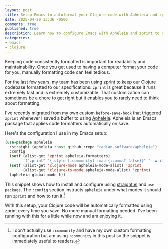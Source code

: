 ```yaml
---
layout: post
title: Setup Emacs to autoformat your Clojure code with Apheleia and zprint
date: 2025-04-20 13:36 -0500
comments: true
published: true
description: Learn how to configure Emacs with Apheleia and zprint to automatically format your Clojure code on save.
categories:
- emacs
- clojure
---
```


Keeping code consistently formatted is important for readability and maintainability.
Once you get used to having a computer format your code for you, manually formatting code can feel tedious.

For the last few years, my team has been using [zprint](https://github.com/kkinnear/zprint) to keep our Clojure codebase formatted to our specifications.
`zprint` is great because it runs extremely fast and is extremely customizable.
That customization can sometimes be a chore to get right but it enables you to rarely need to think about formatting.

I've recently migrated from my own custom `before-save-hook` that triggered `zprint` whenever I saved a buffer to using [Apheleia](https://github.com/radian-software/apheleia).
Apheleia is an Emacs package that applies code formatters automatically on save.

Here's the configuration I use in my Emacs setup:

```lisp
(use-package apheleia
  :straight (apheleia :host github :repo "radian-software/apheleia")
  :config
  (setf (alist-get 'zprint apheleia-formatters)
        '("zprint" "{:style [:community] :map {:comma? false}}" "--write" inplace))
  (setf (alist-get 'clojure-mode apheleia-mode-alist) 'zprint
        (alist-get 'clojure-ts-mode apheleia-mode-alist) 'zprint)
  (apheleia-global-mode t))
```

This snippet shows how to install and configure using [straight.el](https://github.com/radian-software/straight.el) and `use-package`.
The `:config` section instructs `apheleia` under what modes it should run `zprint` and how to run it.[^1]

[^1]: I don't actually use `:community` and have my own custom formatting configuration but am using `:community` in this post so the snippet is immediately useful to readers.

With this setup, your Clojure code will be automatically formatted using zprint every time you save.
No more manual formatting needed.
I've been running with this for a little while now and am enjoying it.
